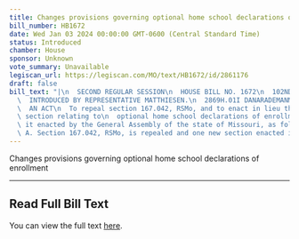 ```yaml
---
title: Changes provisions governing optional home school declarations of enrollment
bill_number: HB1672
date: Wed Jan 03 2024 00:00:00 GMT-0600 (Central Standard Time)
status: Introduced
chamber: House
sponsor: Unknown
vote_summary: Unavailable
legiscan_url: https://legiscan.com/MO/text/HB1672/id/2861176
draft: false
bill_text: "|\n  SECOND REGULAR SESSION\n  HOUSE BILL NO. 1672\n  102ND GENERAL ASSEMBLY\n\
  \  INTRODUCED BY REPRESENTATIVE MATTHIESEN.\n  2869H.01I DANARADEMANMILLER,ChiefClerk\n\
  \  AN ACT\n  To repeal section 167.042, RSMo, and to enact in lieu thereof one new\
  \ section relating to\n  optional home school declarations of enrollment.\n  Be\
  \ it enacted by the General Assembly of the state of Missouri, as follows:\n  Section\
  \ A. Section 167.042, RSMo, is repealed and one new section enacted in lieu"
---
```

Changes provisions governing optional home school declarations of enrollment

---

## Read Full Bill Text

You can view the full text [here](https://legiscan.com/MO/text/HB1672/id/2861176).
